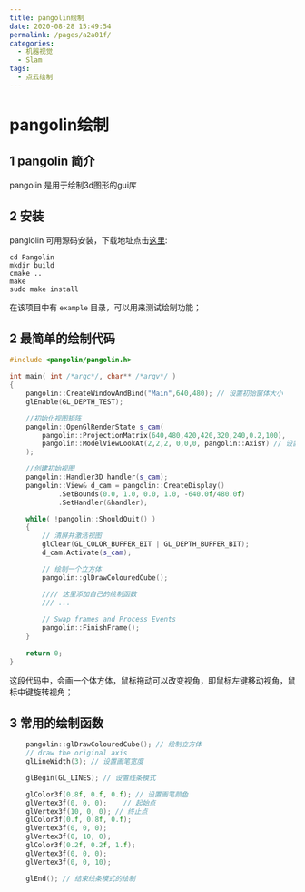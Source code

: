 ```yaml
---
title: pangolin绘制
date: 2020-08-28 15:49:54
permalink: /pages/a2a01f/
categories: 
  - 机器视觉
  - Slam
tags: 
  - 点云绘制
---
```

# pangolin绘制

## 1 pangolin 简介

pangolin 是用于绘制3d图形的gui库

## 2 安装

panglolin 可用源码安装，下载地址点击[这里](https://github.com/stevenlovegrove/Pangolin):
```shell
cd Pangolin
mkdir build
cmake ..
make
sudo make install
```
在该项目中有 `example` 目录，可以用来测试绘制功能；

## 2 最简单的绘制代码
```cpp
#include <pangolin/pangolin.h>

int main( int /*argc*/, char** /*argv*/ )
{
    pangolin::CreateWindowAndBind("Main",640,480); // 设置初始窗体大小
    glEnable(GL_DEPTH_TEST);

    //初始化视图矩阵
    pangolin::OpenGlRenderState s_cam(
        pangolin::ProjectionMatrix(640,480,420,420,320,240,0.2,100),
        pangolin::ModelViewLookAt(2,2,2, 0,0,0, pangolin::AxisY) // 设置相机的观看视角，这里表示从(2,2,2)看向(0,0,0)
    );

    //创建初始视图
    pangolin::Handler3D handler(s_cam);
    pangolin::View& d_cam = pangolin::CreateDisplay()
            .SetBounds(0.0, 1.0, 0.0, 1.0, -640.0f/480.0f)
            .SetHandler(&handler);

    while( !pangolin::ShouldQuit() )
    {
		// 清屏并激活视图
        glClear(GL_COLOR_BUFFER_BIT | GL_DEPTH_BUFFER_BIT);
        d_cam.Activate(s_cam);

		// 绘制一个立方体
        pangolin::glDrawColouredCube();

		//// 这里添加自己的绘制函数
		/// ...
		
        // Swap frames and Process Events
        pangolin::FinishFrame();
    }
    
    return 0;
}
```
这段代码中，会画一个体方体，鼠标拖动可以改变视角，即鼠标左键移动视角，鼠标中键旋转视角；

## 3 常用的绘制函数
```cpp
    pangolin::glDrawColouredCube(); // 绘制立方体
    // draw the original axis
    glLineWidth(3); // 设置画笔宽度

    glBegin(GL_LINES); // 设置线条模式

    glColor3f(0.8f, 0.f, 0.f); // 设置画笔颜色
    glVertex3f(0, 0, 0);    // 起始点
    glVertex3f(10, 0, 0); // 终止点
    glColor3f(0.f, 0.8f, 0.f);
    glVertex3f(0, 0, 0);
    glVertex3f(0, 10, 0);
    glColor3f(0.2f, 0.2f, 1.f);
    glVertex3f(0, 0, 0);
    glVertex3f(0, 0, 10);

    glEnd(); // 结束线条模式的绘制
```
